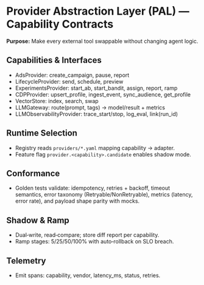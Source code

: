 # Provider Abstraction Layer (PAL) — Capability Contracts

**Purpose:** Make every external tool swappable without changing agent logic.

## Capabilities & Interfaces
- AdsProvider: create_campaign, pause, report
- LifecycleProvider: send, schedule, preview
- ExperimentsProvider: start_ab, start_bandit, assign, report, ramp
- CDPProvider: upsert_profile, ingest_event, sync_audience, get_profile
- VectorStore: index, search, swap
- LLMGateway: route(prompt, tags) → model/result + metrics
- LLMObservabilityProvider: trace_start/stop, log_eval, link(run_id)

## Runtime Selection
- Registry reads `providers/*.yaml` mapping capability → adapter.
- Feature flag `provider.<capability>.candidate` enables shadow mode.

## Conformance
- Golden tests validate: idempotency, retries + backoff, timeout semantics,
  error taxonomy (Retryable/NonRetryable), metrics (latency, error rate),
  and payload shape parity with mocks.

## Shadow & Ramp
- Dual‑write, read‑compare; store diff report per capability.
- Ramp stages: 5/25/50/100% with auto‑rollback on SLO breach.

## Telemetry
- Emit spans: capability, vendor, latency_ms, status, retries.
